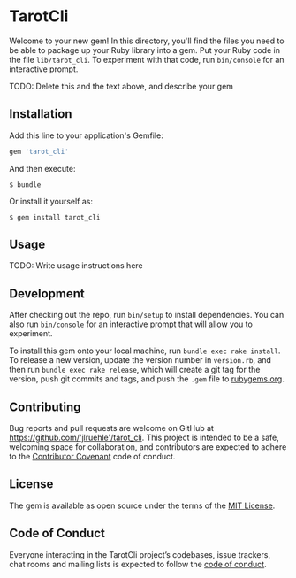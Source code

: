 # TarotCli

Welcome to your new gem! In this directory, you'll find the files you need to be able to package up your Ruby library into a gem. Put your Ruby code in the file `lib/tarot_cli`. To experiment with that code, run `bin/console` for an interactive prompt.

TODO: Delete this and the text above, and describe your gem

## Installation

Add this line to your application's Gemfile:

```ruby
gem 'tarot_cli'
```

And then execute:

    $ bundle

Or install it yourself as:

    $ gem install tarot_cli

## Usage

TODO: Write usage instructions here

## Development

After checking out the repo, run `bin/setup` to install dependencies. You can also run `bin/console` for an interactive prompt that will allow you to experiment.

To install this gem onto your local machine, run `bundle exec rake install`. To release a new version, update the version number in `version.rb`, and then run `bundle exec rake release`, which will create a git tag for the version, push git commits and tags, and push the `.gem` file to [rubygems.org](https://rubygems.org).

## Contributing

Bug reports and pull requests are welcome on GitHub at https://github.com/'jlruehle'/tarot_cli. This project is intended to be a safe, welcoming space for collaboration, and contributors are expected to adhere to the [Contributor Covenant](http://contributor-covenant.org) code of conduct.

## License

The gem is available as open source under the terms of the [MIT License](https://opensource.org/licenses/MIT).

## Code of Conduct

Everyone interacting in the TarotCli project’s codebases, issue trackers, chat rooms and mailing lists is expected to follow the [code of conduct](https://github.com/'jlruehle'/tarot_cli/blob/master/CODE_OF_CONDUCT.md).
